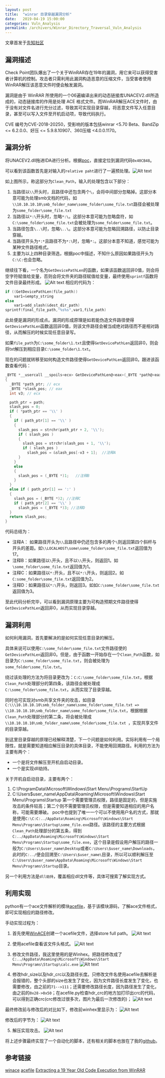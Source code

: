 ```yaml
---
layout: post
title:  "winrar 目录穿越漏洞分析"
date:   2019-04-19 15:00:00
categories: Vuln_Analysis
permalink: /archivers/Winrar_Directory_Traversal_Vuln_Analysis
---
```

文章首发于[先知社区](https://xz.aliyun.com/t/4221)
## 漏洞描述
Check Point团队爆出了一个关于WinRAR存在19年的漏洞，用它来可以获得受害者计算机的控制。攻击者只需利用此漏洞构造恶意的压缩文件，当受害者使用WinRAR解压该恶意文件时便会触发漏洞。

漏洞是由于 WinRAR 所使用的一个06遍编译出来的动态链接库UNACEV2.dll所造成的，动态链接库的作用是处理 ACE 格式文件。而WinRAR解压ACE文件时，由于没有对文件名进行充分过滤，导致其可实现目录穿越，将恶意文件写入任意目录，甚至可以写入文件至开机启动项，导致代码执行。

CVE 编号为CVE-2018-20250，受影响的版本包括winrar <5.70 Beta、BandZip <= 6.2.0.0、好压 <= 5.9.8.10907、360压缩 <4.0.0.1170。

## 漏洞分析

将UNACEV2.dll拖进IDA进行分析。根据[poc](https://research.checkpoint.com/extracting-code-execution-from-winrar/)，直接定位到漏洞代码`0x40CB48`。

可以看到该函数首先是对输入的`relative paht`进行了一遍预处理。![Alt text](https://raw.githubusercontent.com/ray-cp/ray-cp.github.io/master/_img/2019-04-19-Winrar_Directory_Traversal_Vuln_Analysis/1551094233019.png)

如上图所示，称这部分为`Clean_Path`，输入的处理包含以下部分：

1. 当路径以`\\`开头时，且路径中还包含两个`\`，会将中间部分忽略掉。这部分本意可能为处理smb文档的代码，如`\\10.10.10.10\smb_folder_name\some_folder\some_file.txt`路径会被处理为`some_folder\some_file.txt`
2. 当路径以`*:\`开头时，忽略`*:\`。这部分本意可能为忽略盘符，如`C:\some_folder\some_file.txt`会被处理为`some_folder\some_file.txt`。
3. 当路径包含`\..\`时，忽略`\..\`。这部分本意可能为忽略回溯路径，以防止目录穿越。
4. 当路径开头为`*:*`且路径不为`*:\`时，忽略`*:`。这部分本意不知道，感觉可能为某种文件路径格式。
5. 主要为以上四种目录筛选，根据poc中描述，不知什么原因如果路径开头为`C:\C:`也会忽略。

继续往下看，一个名为`GetDevicePathLen`的函数，如果该函数返回非0值，则会将空字符赋值给变量，否则会将文件夹的路径赋值给变量，最终使用`sprintf`函数将文件目录最终形成。
![Alt text](https://raw.githubusercontent.com/ray-cp/ray-cp.github.io/master/_img/2019-04-19-Winrar_Directory_Traversal_Vuln_Analysis/1551094255855.png)
相应的代码为：
```c
if ((GetDevicePathLen(file_path))
    var1=&empty_string
else
    var1=add_slash(&dest_dir_path)
sprintf(final_file_path,"%s%s",var1,file_path)
```
此处便是漏洞的形成点。漏洞的形成原理是如若能伪造文件路径使得`GetDevicePathLen`函数返回非0值，则该文件路径会被当成绝对路径而不是相对路径，从而解压的时候实现任意目录写。

如果`file_path`为`C:\some_folder\1.txt`且使得`GetDevicePathLen`返回非0，则会将txt解压到相应目录`C:\some_folder\1.txt`。

现在的问题就转移至如何构造文件路径使得`GetDevicePathLen`返回非0。跟进该函数查看代码：
```c
_BYTE *__usercall __spoils<ecx> GetDevicePathLen@<eax>(_BYTE *path@<eax>)
{
  _BYTE *path_ptr; // ecx
  _BYTE *slash_pos; // eax
  int v3; // ecx

  path_ptr = path;
  slash_pos = 0;
  if ( *path_ptr == '\\' )
  {
    if ( path_ptr[1] == '\\' )
    {
      slash_pos = strchr(path_ptr + 2, '\\');
      if ( slash_pos )
      {
        slash_pos = strchr(slash_pos + 1, '\\');
        if ( slash_pos )
          slash_pos = &slash_pos[-v3 + 1];  //注释A
      }
    }
    else
    {
      slash_pos = (_BYTE *)1;   //注释B
    }
  }
  else if ( path_ptr[1] == ':' )
  {
    slash_pos = (_BYTE *)2; //注释C
    if ( path_ptr[2] == '\\' )
      slash_pos = (_BYTE *)3; //注释D
  }
  return slash_pos;
}
```
代码总结为：

*  注释A： 如果路径开头为`\\`且路径中仍还包含多的两个`\`则返回第四个斜杆与开头的差距。如`\\LOCALHOST\some\some_folder\some_file.txt`返回值为17。
* 注释B：如果路径以`\`开头，且不以`\\`开头，则返回1。如`\some_folder\some_file.txt`返回值为1。
* 注释C：如果路径以`*:`开头，且不以`*:\`开头，则返回2。如`C:some_folder\some_file.txt`返回值为2。
* 注释D：如果路径以`*:\`开头，则返回3。如如`C:\some_folder\some_file.txt`返回值为3。

至此代码分析完毕，可以看到漏洞原理主要为可构造预期文件路径使得`GetDevicePathLen`返回非0，从而实现目录穿越。

## 漏洞利用

如何利用漏洞，首先要解决的是如何实现任意目录的解压。

具体来说可以使用`C:\some_folder\some_file.txt`文件路径使的`GetDevicePathLen`返回非0。但是，由于函数一开始存在一个`Clean_Path`函数，如目录为`C:\some_folder\some_file.txt`，则会被处理为`some_folder\some_file.txt`。

绕过该处理的方法为将目录更改为：`C:C:\some_folder\some_file.txt`，根据`Clean_Path`处理部分的第四条，该路径会被处理成`C:\some_folder\some_file.txt`，从而实现了目录穿越。

同时也可实现对smb共享文件夹的攻击，如目录`C:\\\10.10.10.10\smb_folder_name\some_folder\some_file.txt => \\10.10.10.10\smb_folder_name\some_folder\some_file.txt`，根据根据`Clean_Path`处理部分的第二条，将会被处理成`\\10.10.10.10\smb_folder_name\some_folder\some_file.txt `，实现共享文件的目录穿越。

到这里目录穿越的原理已经解释清楚，下一个问题是如何利用。实际利用有一个局限性，就是需要知道相应解压目录的具体目录，不能使用回溯路径。利用的方法为主要有两个：

* 一个是将文件解压至开机自启动目录。
* 一个是实现dll劫持。

关于开机自启动目录，主要有两个：
1. C:\ProgramData\Microsoft\Windows\Start Menu\Programs\StartUp
2. C:\Users\$user_name\AppData\Roaming\Microsoft\Windows\Start Menu\Programs\Startup
第一个需要管理员权限，路径是固定的，但是实施攻击的条件较高；第二个则不需要管理员权限，但是需要知道相应的用户名称，可能需要爆破。
poc中也提到了唯一一个可以不使用用户名的方式，那就是使用`C:\C:C:../AppData\Roaming\Microsoft\Windows\Start Menu\Programs\Startup\some_file.exe`路径。该路径的主要方式根据`Clean_Path`处理部分的第五条，得到`C:../AppData\Roaming\Microsoft\Windows\Start Menu\Programs\Startup\some_file.exe`，这个目录是假设用户解压的路径一般为`C:\Users\$user_name\Desktop`或者`C:\Users\$user_name\Downloads`，此时的`C:../`便会回溯至`C:\Users\$user_name\`目录，所以可以顺利解压至`C:\Users\$user_name\AppData\Roaming\Microsoft\Windows\Start Menu\Programs\Startup`目录。

另一个利用方法是`dll劫持`，覆盖相应dll文件等，具体可搜索了解实现方式。

## 利用实现

python有一个ace文件解析的模块[acefile](https://pypi.org/project/acefile/)，基于该模块源码，了解ace文件格式，即可实现相应的路径修改。

手动实现过程为：
1. 首先使用[WinACE](https://web.archive.org/web/20170714193504/http:/winace.com:80/)创建一个acefile文件，选择store full path。
![Alt text](https://raw.githubusercontent.com/ray-cp/ray-cp.github.io/master/_img/2019-04-19-Winrar_Directory_Traversal_Vuln_Analysis/1551094523721.png)

2. 使用acefile查看该文件头格式。
![Alt text](https://raw.githubusercontent.com/ray-cp/ray-cp.github.io/master/_img/2019-04-19-Winrar_Directory_Traversal_Vuln_Analysis/1551094717415.png)

3. 修改文件路径，我这里使用的是Winhex。把路径修改成了`C:../AppData\Roaming\Microsoft\Windows\Start Menu\Programs\Startup\calc.exe`
![Alt text](https://raw.githubusercontent.com/ray-cp/ray-cp.github.io/master/_img/2019-04-19-Winrar_Directory_Traversal_Vuln_Analysis/1551095544268.png)

4. 修改hdr_size以及hdr_crc以及路径长度。只修改文件名使用acefile去解析是会报错的，整个头部的size也发生了变化，因为文件路径长度发生了变化，也需要修改，由之前的`71-->111`；还需要修改路径长度，因为路径发生了变化，由之前的`0x28->0x50`；在acefile.py检查hdr_crc的地方加打印出crc的代码，可以得到正确crc(crc修改过很多次，图片为最后一次修改的)；
![Alt text](https://raw.githubusercontent.com/ray-cp/ray-cp.github.io/master/_img/2019-04-19-Winrar_Directory_Traversal_Vuln_Analysis/1551097968303.png)

最终修改前与修改后的对比如下，修改前winhex里显示为：
![Alt text](https://raw.githubusercontent.com/ray-cp/ray-cp.github.io/master/_img/2019-04-19-Winrar_Directory_Traversal_Vuln_Analysis/1551097885184.png)

修改后的字节为：
![Alt text](https://raw.githubusercontent.com/ray-cp/ray-cp.github.io/master/_img/2019-04-19-Winrar_Directory_Traversal_Vuln_Analysis/1551097898000.png)

5. 解压实现攻击。
![Alt text](https://raw.githubusercontent.com/ray-cp/ray-cp.github.io/master/_img/2019-04-19-Winrar_Directory_Traversal_Vuln_Analysis/1551097737799.png)

将上述步骤最终实现了一个自动化的脚本，还有相关的脚本也放在了我的[github](https://github.com/ray-cp/Vuln_Analysis/tree/master/CVE-2018-20250-winrar-code-execution)。





## 参考链接

[winace](https://web.archive.org/web/20170714193504/http:/winace.com:80/)
[acefile]( https://pypi.org/project/acefile/#files)
[Extracting a 19 Year Old Code Execution from WinRAR](https://research.checkpoint.com/extracting-code-execution-from-winrar/)